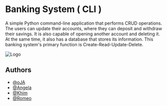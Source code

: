 # Banking System ( CLI )

A simple Python command-line application that performs CRUD operations.
The users can update their accounts, where they can deposit and withdraw their savings. It is also capable of opening another account and deleting it. At the same time, it also has a database that stores its information. This banking system's primary function is Create-Read-Update-Delete.


![Logo](https://i.imgur.com/9yllaec.png)


## Authors

- [@oJA](https://github.com/JAhispano24)
- [@Angela](https://github.com/gela0514)
- [@Khim](https://github.com/KIMJASA)
- [@Romeo](https://github.com/Romeo0101)
